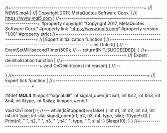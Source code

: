 //+------------------------------------------------------------------+
//|                                                         NEWS.mq4 |
//|                        Copyright 2017, MetaQuotes Software Corp. |
//|                                             https://www.mql5.com |
//+------------------------------------------------------------------+
#property copyright "Copyright 2017, MetaQuotes Software Corp."
#property link      "https://www.mql5.com"
#property version   "1.00"
#property strict
//+------------------------------------------------------------------+
//| Expert initialization function                                   |
//+------------------------------------------------------------------+
int OnInit()
  {
//---
   EventSetMillisecondTimer(500);
//---
   return(INIT_SUCCEEDED);
  }
//+------------------------------------------------------------------+
//| Expert deinitialization function                                 |
//+------------------------------------------------------------------+
void OnDeinit(const int reason)
  {
//---
   
  }
//+------------------------------------------------------------------+
//| Expert tick function                                             |
//+------------------------------------------------------------------+

#ifdef __MQL4__
    #import "signal.dll" 
    int  signal_open(int &n1, int &n2, int &n3, int &n4, int &type, int &sila); 
    #import
#endif

void OnTimer()
  {
//---
      while(IsStopped()==false) {
      int n1;
      int n2;
      int n3;
      int n4;
      int type;
      int sila;
         signal_open(n1, n2, n3, n4, type, sila);
         if(type!=0)
         {
               Print(n1, " ", n2, " ", n3, " ",n4," ", type, " ", sila);
         }
      Sleep(10);
      }
  }
//+------------------------------------------------------------------+
